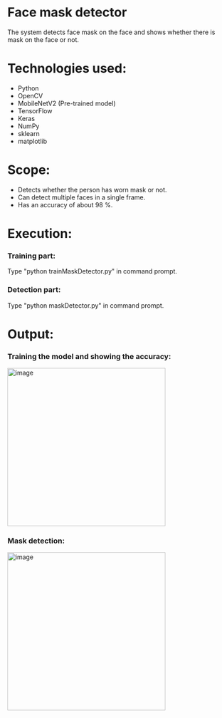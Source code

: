 # Face mask detector
The system detects face mask on the face and shows whether there is mask on the face or not.

# Technologies used:
* Python
* OpenCV 
* MobileNetV2 (Pre-trained model)
* TensorFlow
* Keras
* NumPy
* sklearn
* matplotlib

# Scope:
* Detects whether the person has worn mask or not.
* Can detect multiple faces in a single frame.
* Has an accuracy of about 98 %.

# Execution:
### Training part:
Type "python trainMaskDetector.py" in command prompt.
### Detection part:
Type "python maskDetector.py" in command prompt.

# Output:
### Training the model and showing the accuracy:
<img width="355" alt="image" src="https://user-images.githubusercontent.com/100423588/163228029-42f99aa0-053e-4dd5-9c10-1c4f2fe880d1.png">

### Mask detection:
<img width="355" alt="image" src="https://user-images.githubusercontent.com/100423588/163228029-42f99aa0-053e-4dd5-9c10-1c4f2fe880d1.png">







